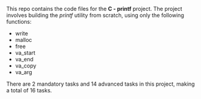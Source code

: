 This repo contains the code files for the **C - printf** project. The project involves building the *printf* utility from scratch, using
only the following functions:
- write
- malloc
- free
- va_start
- va_end
- va_copy
- va_arg

There are 2 mandatory tasks and 14 advanced tasks in this project, making a total of 16 tasks.
